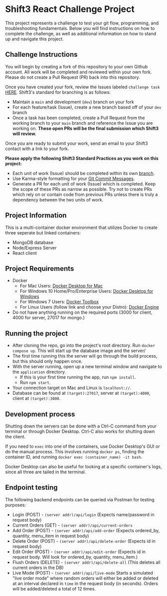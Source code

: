# Shift3 React Challenge Project
This project represents a challenge to test your git flow, programming, and troubleshooting fundamentals. Below you will find instructions on how to complete the challenge, as well as additional information on how to stand up and navigate this project.

## Challenge Instructions
You will begin by creating a fork of this repository to your own Github account. All work will be completed and reviewed within your own fork. Please do not create a Pull Request (PR) back into this repository.

Once you have created your fork, review the Issues labeled `challenge task` [HERE](https://github.com/Shift3/react-challenge-project-jan-2022/issues?q=is%3Aissue+is%3Aopen+label%3A%22challenge+task%22). Shift3's standard for branching is as follows:

- Maintain a `main` and development (`dev`) branch on your fork
- For each feature/task (Issue), create a new branch based off of your `dev` branch
- Once a task has been completed, create a Pull Request from the working branch to your `main` branch and reference the Issue you are working on. **These open PRs will be the final submission which Shift3 will review.**

Once you are ready to submit your work, send an email to your Shift3 contact with a link to your fork.

**Please apply the following Shift3 Standard Practices as you work on this project:**
- Each unit of work (Issue) should be completed within its own [branch](https://github.com/Shift3/standards-and-practices/blob/main/standards/branching.md).
- Use Karma-style formatting for your [Git Commit Messages](https://github.com/Shift3/standards-and-practices/blob/main/standards/commits.md).
- Generate a PR for each unit of work (Issue) which is completed. Keep the scope of these PRs as narrow as possible. Try not to create PRs which rely on or contain code from previous PRs unless there is truly a dependency between the two units of work.

## Project Information

This is a multi-container docker environment that utilizes Docker to create three seperate but linked containers:

- MongoDB database
- Node/Express Server
- React client

## Project Requirements

- Docker
    - For Mac Users: [Docker Desktop for Mac](https://docs.docker.com/docker-for-mac/install/)
    - For Windows 10 Home/Pro/Enterprise Users: [Docker Desktop for Windows](https://docs.docker.com/docker-for-windows/install/)
    - For Windows 7 Users: [Docker Toolbox](https://docs.docker.com/toolbox/toolbox_install_windows/)
    - For Linux Users (follow link and choose your Distro): [Docker Engine](https://docs.docker.com/engine/install/)
- Do not have anything running on the required ports (3000 for client, 4000 for server, 27017 for mongo.)

## Running the project

- After cloning the repo, go into the project's root directory. Run `docker compose up`. This will start up the database image and the server/
 - The first time running this the server will go through the build process, but this should only happen once.
- With the server running, open up a new terminal window and navigate to the `application` directory.
    - If this is your first time running the app, run `npm install`.
    - Run `npm start`.
- Your connection target on Mac and Linux is `localhost://`. 
- Database can be found at `(target):27017`, server at `(target):4000`, client at `(target):3000`.

## Development process

Shutting down the servers can be done with a Ctrl-C command from your terminal or through Docker Desktop. Ctrl-C also works for shutting down the client.

If you need to `exec` into one of the containers, use Docker Desktop's GUI or do the manual process. This involves running `docker ps`, finding the container ID, and running `docker exec (container_name) -it bash`.

Docker Desktop can also be useful for looking at a specific container's logs, since all three are tailed in the terminal.

## Endpoint testing

The following backend endpoints can be queried via Postman for testing purposes:

- Login (POST) - `(server addr)/api/login` (Expects name/password in request body)
- Current Orders (GET) - `(server addr)/api/current-orders`
- Add Order (POST) - `(server addr)/api/add-order` (Expects ordered_by, quantity, menu_item in request body)
- Delete Order (POST) - `(server addr)/api/delete-order` (Expects id in request body)
- Edit Order (POST) - `(server addr)/api/edit-order` (Expects id in request body. Will look for ordered_by, quantity, menu_item.)
- Flush Orders (DELETE) - `(server addr)/api/delete-all` (This deletes all current orders in the DB)
- Live Mode (POST) - `(server addr)/api/live-mode` Starts a simulated "live order mode" where random orders will either be added or deleted at an interval declared in `time` in the request body (in seconds). Orders will be added/deleted a total of 12 times.

